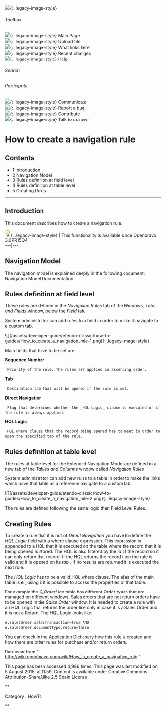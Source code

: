 ![](skins/openbravo/images/social-blogs-sidebar-banner.png){: .legacy-image-style}

######  Toolbox

![](skins/openbravo/images/flecha1.jpg){: .legacy-image-style} Main Page  
![](skins/openbravo/images/flecha1.jpg){: .legacy-image-style} Upload file  
![](skins/openbravo/images/flecha1.jpg){: .legacy-image-style} What links here  
![](skins/openbravo/images/flecha1.jpg){: .legacy-image-style} Recent changes  
![](skins/openbravo/images/flecha1.jpg){: .legacy-image-style} Help  
  
  

######  Search

######  Participate

![](skins/openbravo/images/flecha1.jpg){: .legacy-image-style} Communicate  
![](skins/openbravo/images/flecha1.jpg){: .legacy-image-style} Report a bug  
![](skins/openbravo/images/flecha1.jpg){: .legacy-image-style} Contribute  
![](skins/openbravo/images/flecha1.jpg){: .legacy-image-style} Talk to us now!  

  

#  How to create a navigation rule

##  Contents

  * 1  Introduction 
  * 2  Navigation Model 
  * 3  Rules definition at field level 
  * 4  Rules definition at table level 
  * 5  Creating Rules 

  
---  
  
##  Introduction

This document describes how to create a navigation rule.

![](/assets/developer-guide/etendo-classic/how-to-guides/Bulbgraph.png){: .legacy-image-style} |
This functionality is available since Openbravo 3.0PR15Q4  
---|---  
  
##  Navigation Model

The navigation model is explained deeply in the following document:
Navigation Model Documentation

##  Rules definition at field level

These rules are defined in the _Navigation Rules_ tab of the _Windows, Tabs
and Fields_ window, below the _Field_ tab.

System administrator can add rules to a field in order to make it navigate to
a custom tab.

![](/assets/developer-guide/etendo-classic/how-to-
guides/How_to_create_a_navigation_rule-1.png){: .legacy-image-style}

Main fields that have to be set are:

**Sequence Number**

     Priority of the rule. The rules are applied in ascending order. 
**Tab**

     Destination tab that will be opened if the rule is met. 
**Direct Navigation**

     Flag that determines whether the _HQL Logic_ clause is executed or if the rule is always applied. 
**HQL Logic**

     HQL where clause that the record being opened has to meet in order to open the specified tab of the rule. 

##  Rules definition at table level

The rules at table level for the Extended Navigation Model are defined in a
new tab of the _Tables and Columns_ window called _Navigation Rules_

System administrator can add new rules to a table in order to make the links
which have that table as a reference navigate to a custom tab.

![](/assets/developer-guide/etendo-classic/how-to-
guides/How_to_create_a_navigation_rule-2.png){: .legacy-image-style}

The rules are defined following the same logic than Field Level Rules.

##  Creating Rules

To create a rule that it is not of _Direct Navigation_ you have to define the
_HQL Logic_ field with a where clause expression. This expression is appended
to a HQL that it is executed on the table where the record that it is being
opened is stored. The HQL is also filtered by the _id_ of the record so it can
only return that record. If the HQL returns the record then the rule is valid
and it is opened on its _tab_ . If no results are returned it is executed the
next rule.

The _HQL Logic_ has to be a valid HQL where clause. The alias of the main
table is **e** , using it it is possible to access the properties of that
table.

For example the _C_OrderLine_ table has different Order types that are managed
on different windows. Sales orders that are not return orders have to be
opened in the _Sales Order_ window. It is needed to create a rule with an HQL
Logic that returns the order line only in case it is a Sales Order and it is
not a Return. The HQL Logic looks like:

    
    
    e.salesOrder.salesTransaction=true AND e.salesOrder.documentType.return=false
    

You can check in the Application Dictionary how this rule is created and how
there are other rules for purchase and/or return orders.

Retrieved from "
http://wiki.openbravo.com/wiki/How_to_create_a_navigation_rule  "

This page has been accessed 4,986 times. This page was last modified on 5
August 2015, at 11:59. Content is available under  Creative Commons
Attribution-ShareAlike 2.5 Spain License  .

  
**

Category  :  HowTo

**

